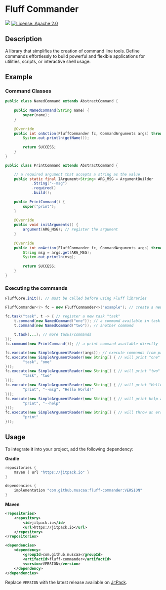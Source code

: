 # Fluff Commander

[![](https://jitpack.io/v/muscaa/fluff-commander.svg)](https://jitpack.io/#muscaa/fluff-commander) [![License: Apache 2.0](https://img.shields.io/badge/License-Apache%202.0-blue.svg)](https://opensource.org/licenses/Apache-2.0)

## Description

A library that simplifies the creation of command line tools. Define commands effortlessly to build powerful and flexible applications for utilities, scripts, or interactive shell usage.

## Example

### Command Classes

```java
public class NamedCommand extends AbstractCommand {
    
    public NamedCommand(String name) {
        super(name);
    }
    
    @Override
    public int onAction(FluffCommander fc, CommandArguments args) throws CommandException {
        System.out.println(getName());
        
        return SUCCESS;
    }
}

public class PrintCommand extends AbstractCommand {

    // a required argument that accepts a string as the value
    public static final IArgument<String> ARG_MSG = ArgumentBuilder
            .String("--msg")
            .required()
            .build();
    
    public PrintCommand() {
        super("print");
    }
    
    @Override
    public void initArguments() {
        argument(ARG_MSG); // register the argument
    }
    
    @Override
    public int onAction(FluffCommander fc, CommandArguments args) throws CommandException {
        String msg = args.get(ARG_MSG);
        System.out.println(msg);
        
        return SUCCESS;
    }
}
```

### Executing the commands

```java
FluffCore.init(); // must be called before using Fluff libraries

FluffCommander<?> fc = new FluffCommander<>("example"); // create a new commander

fc.task("task", t -> { // register a new task "task"
    t.command(new NamedCommand("one")); // a command available in task "task"
    t.command(new NamedCommand("two")); // another command
    
    t.task(...); // more tasks/commands
});
fc.command(new PrintCommand()); // a print command available directly

fc.execute(new SimpleArgumentReader(args)); // execute commands from program arguments
fc.execute(new SimpleArgumentReader(new String[] { // will print "one"
        "task", "one"
}));
fc.execute(new SimpleArgumentReader(new String[] { // will print "two"
        "task", "two"
}));
fc.execute(new SimpleArgumentReader(new String[] { // will print "Hello World!"
        "print", "--msg", "Hello World!"
}));
fc.execute(new SimpleArgumentReader(new String[] { // will print help about the command
        "print", "--help"
}));
fc.execute(new SimpleArgumentReader(new String[] { // will throw an error with missing arguments
        "print"
}));
```

## Usage

To integrate it into your project, add the following dependency:

**Gradle**
```gradle
repositories {
    maven { url "https://jitpack.io" }
}

dependencies {
    implementation "com.github.muscaa:fluff-commander:VERSION"
}
```
**Maven**
```xml
<repositories>
    <repository>
        <id>jitpack.io</id>
        <url>https://jitpack.io</url>
    </repository>
</repositories>

<dependencies>
    <dependency>
        <groupId>com.github.muscaa</groupId>
        <artifactId>fluff-commander</artifactId>
        <version>VERSION</version>
    </dependency>
</dependencies>
```
Replace `VERSION` with the latest release available on [JitPack](https://jitpack.io/#muscaa/fluff-commander).

